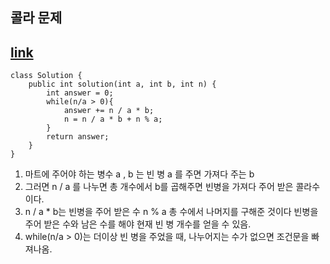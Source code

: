 ## 콜라 문제
## [link](https://school.programmers.co.kr/learn/courses/30/lessons/132267) 

```
class Solution {
    public int solution(int a, int b, int n) {
        int answer = 0;
        while(n/a > 0){
            answer += n / a * b;
            n = n / a * b + n % a;     
        }
        return answer;
    }
}
```

1. 마트에 주어야 하는 병수 a , b 는 빈 병 a 를 주면 가져다 주는 b
2. 그러면 n / a 를 나누면 총 개수에서 b를 곱해주면 빈병을 가져다 주어 받은 콜라수이다. 
3. n / a * b는 빈병을 주어 받은 수 n % a 총 수에서 나머지를 구해준 것이다 빈병을 주어 받은 수와 남은 수를 해야 현재 빈 병 개수를 얻을 수 있음.
4. while(n/a > 0)는 더이상 빈 병을 주었을 때, 나누어지는 수가 없으면 조건문을 빠져나옴.